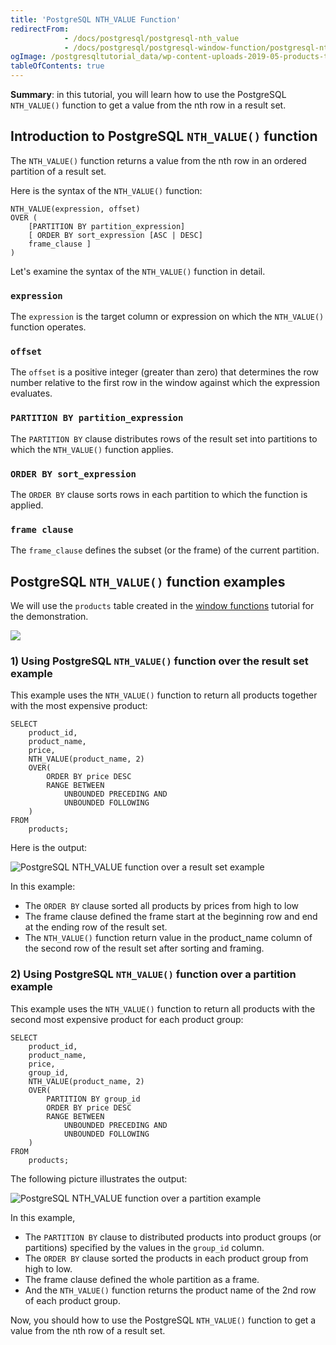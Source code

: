 ```yaml
---
title: 'PostgreSQL NTH_VALUE Function'
redirectFrom:
            - /docs/postgresql/postgresql-nth_value 
            - /docs/postgresql/postgresql-window-function/postgresql-nth_value-function/
ogImage: /postgresqltutorial_data/wp-content-uploads-2019-05-products-table-sample-data.png
tableOfContents: true
---
```


**Summary**: in this tutorial, you will learn how to use the PostgreSQL `NTH_VALUE()` function to get a value from the nth row in a result set.



## Introduction to PostgreSQL `NTH_VALUE()` function



The `NTH_VALUE()` function returns a value from the nth row in an ordered partition of a result set.



Here is the syntax of the `NTH_VALUE()` function:



```
NTH_VALUE(expression, offset)
OVER (
    [PARTITION BY partition_expression]
    [ ORDER BY sort_expression [ASC | DESC]
    frame_clause ]
)
```



Let's examine the syntax of the `NTH_VALUE()` function in detail.



### `expression`



The `expression` is the target column or expression on which the `NTH_VALUE()` function operates.



### `offset`



The `offset` is a positive integer (greater than zero) that determines the row number relative to the first row in the window against which the expression evaluates.



### `PARTITION BY partition_expression`



The `PARTITION BY` clause distributes rows of the result set into partitions to which the `NTH_VALUE()` function applies.



### `ORDER BY sort_expression`



The `ORDER BY` clause sorts rows in each partition to which the function is applied.



### `frame clause`



The `frame_clause` defines the subset (or the frame) of the current partition.



## PostgreSQL `NTH_VALUE()` function examples



We will use the `products` table created in the [window functions](https://www.postgresqltutorial.com/postgresql-window-function/) tutorial for the demonstration.



![](/postgresqltutorial_data/wp-content-uploads-2019-05-products-table-sample-data.png)



### 1) Using PostgreSQL `NTH_VALUE()` function over the result set example



This example uses the `NTH_VALUE()` function to return all products together with the most expensive product:



```
SELECT
    product_id,
    product_name,
    price,
    NTH_VALUE(product_name, 2)
    OVER(
        ORDER BY price DESC
        RANGE BETWEEN
            UNBOUNDED PRECEDING AND
            UNBOUNDED FOLLOWING
    )
FROM
    products;
```



Here is the output:



![PostgreSQL NTH_VALUE function over a result set example](/postgresqltutorial_data/wp-content-uploads-2019-05-PostgreSQL-NTH_VALUE-function-over-a-result-set-example.png)



In this example:



- The `ORDER BY` clause sorted all products by prices from high to low
- The frame clause defined the frame start at the beginning row and end at the ending row of the result set.
- The `NTH_VALUE()` function return value in the product_name column of the second row of the result set after sorting and framing.



### 2) Using PostgreSQL `NTH_VALUE()` function over a partition example



This example uses the `NTH_VALUE()` function to return all products with the second most expensive product for each product group:



```
SELECT
    product_id,
    product_name,
    price,
    group_id,
    NTH_VALUE(product_name, 2)
    OVER(
        PARTITION BY group_id
        ORDER BY price DESC
        RANGE BETWEEN
            UNBOUNDED PRECEDING AND
            UNBOUNDED FOLLOWING
    )
FROM
    products;
```



The following picture illustrates the output:



![PostgreSQL NTH_VALUE function over a partition example](/postgresqltutorial_data/wp-content-uploads-2019-05-PostgreSQL-NTH_VALUE-function-over-a-partition-example.png)



In this example,



- The `PARTITION BY` clause to distributed products into product groups (or partitions) specified by the values in the `group_id` column.
- The `ORDER BY` clause sorted the products in each product group from high to low.
- The frame clause defined the whole partition as a frame.
- And the `NTH_VALUE()` function returns the product name of the 2nd row of each product group.



Now, you should how to use the PostgreSQL `NTH_VALUE()` function to get a value from the nth row of a result set.


